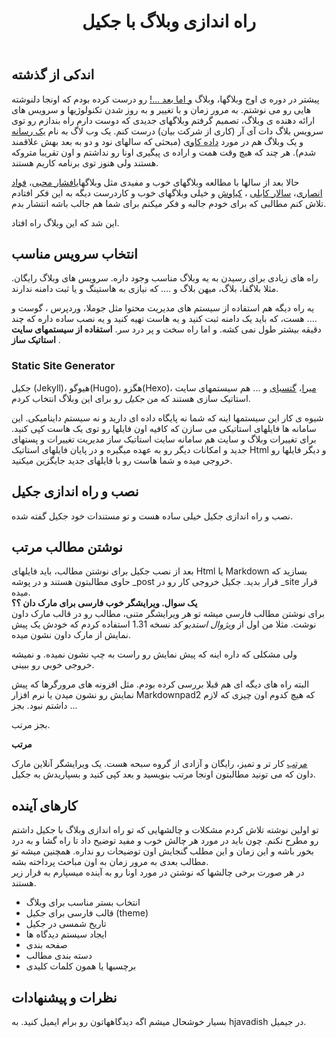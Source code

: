 ﻿---
layout: post
title: راه اندازی وبلاگ با جکیل
tags: جکیل مرتب jekyll
---
## اندکی از گذشته

پیشتر در دوره ی اوج وبلاگها، وبلاگ  [و اما بعد ...!] رو درست کرده بودم که اونجا دلنوشته هایی رو می نوشتم. به مرور زمان و با تغییر و به روز شدن تکنولوژیها و سرویس های ارائه دهنده ی وبلاگ، تصمیم گرفتم وبلاگهای جدیدی که دوست دارم راه بندازم رو توی سرویس بلاگ دات آی آر (کاری از شرکت بیان) درست کنم. یک وب لاگ به نام [یک رسانه] و یک وبلاگ هم در مورد [داده کاوی] (مبحثی که سالهای نود و دو به بعد بهش علاقمند شدم). هر چند که هیچ وقت همت و اراده ی پیگیری اونا رو نداشتم و اون تقریبا متروکه هستند ولی هنوز توی برنامه کاریم هستند.

حالا بعد از سالها با مطالعه وبلاگهای خوب و مفیدی مثل وبلاگهای[افشار محبی]، [فواد انصاری](http://foad-ansari.ir)، [سالار کابلی](https://sallar.me) ، [کیاوش](https://kiavash.one) و خیلی وبلاگهای خوب و کاردرست دیگه به این فکر افتادم تلاش کنم مطالبی که برای خودم جالبه و فکر میکنم برای شما هم جالب باشه انتشار بدم. 

این شد که این وبلاگ راه افتاد.

## انتخاب سرویس مناسب

راه های زیادی برای رسیدن به یه وبلاگ مناسب وجود داره. سرویس های وبلاگ رایگان. مثلا بلاگفا، بلاگ، میهن بلاگ و .... که نیازی به هاستینگ و یا ثبت دامنه ندارند.

یه راه دیگه هم استفاده از سیستم های مدیریت محتوا مثل جوملا، وردپرس ، گوست و .... هست، که باید یک دامنه ثبت کنید و یه هاست تهیه کنید و یه نصب ساده داره که چند دقیقه بیشتر طول نمی کشه. و اما راه سخت و پر درد سر. __استفاده از سیستمهای سایت استاتیک ساز__ .

### Static Site Generator
جکیل (Jekyll)، هیوگو(Hugo)، هگزو(Hexo)، [میرا]، [گتسبای] و ... هم سیستمهای سایت استاتیک سازی هستند که من _جکیل_ رو برای این وبلاگ انتخاب کردم.  

شیوه ی کار این سیستمها اینه که شما نه پایگاه داده ای دارید و نه سیستم داینامیکی. این سامانه ها فایلهای
استاتیکی می سازن که کافیه اون فایلها رو توی یک هاست کپی کنید. برای تغییرات وبلاگ و سایت هم سامانه سایت استاتیک ساز مدیریت تغییرات و پستهای جدید و امکانات دیگر رو به عهده میگیره و در پایان فایلهای استاتیک Html و دیگر فایلها رو خروجی میده و شما هاست رو با فایلهای جدید جایگزین میکنید.


## نصب و راه اندازی جکیل
نصب و راه اندازی جکیل خیلی ساده هست و تو مستندات خود جکیل گفته شده.

## نوشتن مطالب مرتب
بعد از نصب جکیل برای نوشتن مطالب، باید فایلهای Html یا Markdown بسازید که حاوی مطالبتون هستند و در پوشه _post قرار بدید. جکیل خروجی کار رو در _site قرار میده.  
**یک سوال. ویرایشگر خوب فارسی برای مارک دان ؟؟**  
برای نوشتن مطالب فارسی میشه تو هر ویرایشگر متنی، مطالب رو در قالب مارک داون نوشت. مثلا من اول  از *ویژوال استدیو کد* نسخه 1.31 استفاده کردم که خودش یک پیش نمایش از مارک داون نشون میده.

ولی مشکلی که داره اینه که پیش نمایش رو راست به چپ نشون نمیده. و نمیشه خروجی خوبی رو ببینی. 

البته راه های دیگه ای هم قبلا بررسی کرده بودم. مثل افزونه های مرورگرها که پیش نمایش رو نشون میدن یا نرم افزار Markdownpad2 که هیچ کدوم اون چیزی که لازم داشتم نبود. بجز ...

بجز مرتب.

__مرتب__

[مرتب] کار تر و تمیز، رایگان و آزادی از گروه سبحه هست. یک ویرایشگر آنلاین مارک داون که می تونید مطالبتون اونجا مرتب بنویسید و بعد کپی کنید و بسپاریدش به جکیل.

## کارهای آینده
تو اولین نوشته تلاش کردم مشکلات و چالشهایی که تو راه اندازی وبلاگ با جکیل داشتم رو مطرح نکنم. چون باید در مورد هر چالش خوب و مفید توضیح داد تا راه گشا و به درد بخور باشه و این زمان و این مطلب گنجایش اون توضیحات رو نداره. همچنین میشه تو مطالب بعدی به مرور زمان  به اون مباحث پرداخته بشه.  
 در هر صورت برخی چالشها که نوشتن در مورد اونا رو به آینده میسپارم به قرار زیر هستند.  
* انتخاب بستر مناسب برای وبلاگ
* قالب فارسی برای جکیل (theme)
* تاریخ شمسی در جکیل
* ایجاد سیستم دیدگاه ها
* صفحه بندی
* دسته بندی مطالب
* برچسبها یا همون کلمات کلیدی

## نظرات و پیشنهادات
بسیار خوشحال میشم اگه دیدگاههاتون رو برام ایمیل کنید. به hjavadish در جیمیل.


 [و اما بعد ...!]: http://majnoon362.blogfa.com
 [یک رسانه]: http://1resane.blog.ir
 [داده کاوی]: http://datamining.blog.ir
 [افشار محبی]: http://afsharm.ir
 [میرا]: https://miraxy.github.io/fa/
 [گتسبای]: https://www.gatsbyjs.org
 [مرتب]: http://www.sobhe.ir/moratab